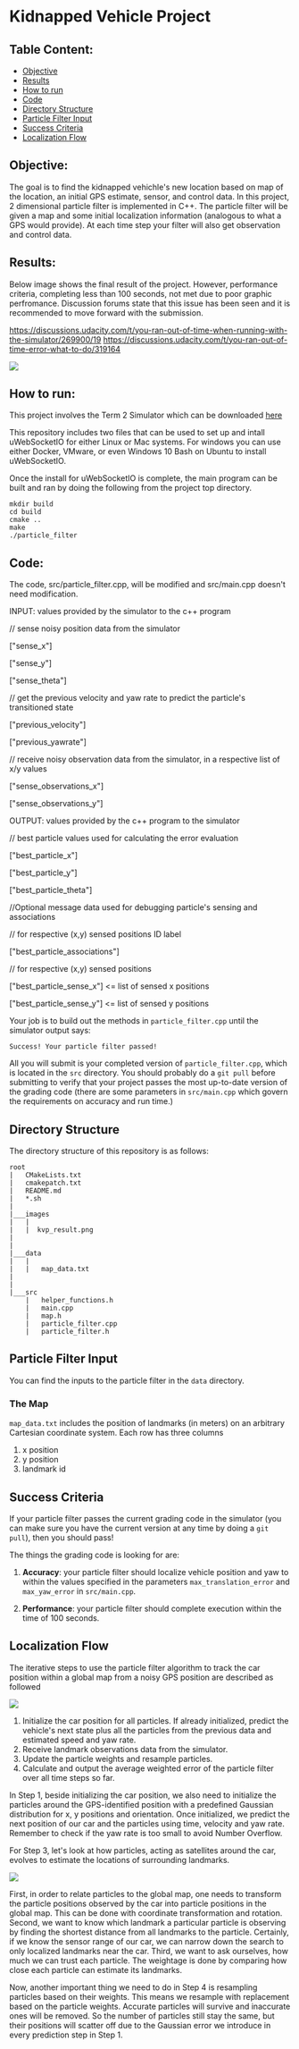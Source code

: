 # Kidnapped Vehicle Project

## Table Content: ##
- [Objective](#objective)
- [Results](#results)
- [How to run](#howto)
- [Code](#code)
- [Directory Structure](#structure)
- [Particle Filter Input](#input)
- [Success Criteria](#criteria)
- [Localization Flow](#flow)

## Objective: <a name="objective"></a>

The goal is to find the kidnapped vehichle's new location based on map of the location, an initial GPS estimate, sensor, and control data. In this project, 2 dimensional particle filter is implemented in C++. The particle filter will be given a map and some initial localization information (analogous to what a GPS would provide). At each time step your filter will also get observation and control data.


## Results: <a name="results"></a>

Below image shows the final result of the project. However, performance criteria,  completing less than 100 seconds, not met due to poor graphic perfromance. Discussion forums state that this issue has been seen and it is recommended to move forward with the submission.

https://discussions.udacity.com/t/you-ran-out-of-time-when-running-with-the-simulator/269900/19
https://discussions.udacity.com/t/you-ran-out-of-time-error-what-to-do/319164

![](images/kvp_result.png)


## How to run: <a name="howto"></a>

This project involves the Term 2 Simulator which can be downloaded [here](https://github.com/udacity/self-driving-car-sim/releases)

This repository includes two files that can be used to set up and intall uWebSocketIO for either Linux or Mac systems. For windows you can use either Docker, VMware, or even Windows 10 Bash on Ubuntu to install uWebSocketIO.

Once the install for uWebSocketIO is complete, the main program can be built and ran by doing the following from the project top directory.

	mkdir build
	cd build
	cmake ..
	make
	./particle_filter
	
## Code: <a name="code"></a>

The code, src/particle_filter.cpp, will be modified and src/main.cpp doesn't need modification. 

INPUT: values provided by the simulator to the c++ program

// sense noisy position data from the simulator

["sense_x"] 

["sense_y"] 

["sense_theta"] 

// get the previous velocity and yaw rate to predict the particle's transitioned state

["previous_velocity"]

["previous_yawrate"]

// receive noisy observation data from the simulator, in a respective list of x/y values

["sense_observations_x"] 

["sense_observations_y"] 


OUTPUT: values provided by the c++ program to the simulator

// best particle values used for calculating the error evaluation

["best_particle_x"]

["best_particle_y"]

["best_particle_theta"] 

//Optional message data used for debugging particle's sensing and associations

// for respective (x,y) sensed positions ID label 

["best_particle_associations"]

// for respective (x,y) sensed positions

["best_particle_sense_x"] <= list of sensed x positions

["best_particle_sense_y"] <= list of sensed y positions


Your job is to build out the methods in `particle_filter.cpp` until the simulator output says:

	Success! Your particle filter passed!


All you will submit is your completed version of `particle_filter.cpp`, which is located in the `src` directory. You should probably do a `git pull` before submitting to verify that your project passes the most up-to-date version of the grading code (there are some parameters in `src/main.cpp` which govern the requirements on accuracy and run time.)

 
## Directory Structure <a name="structure"></a>
The directory structure of this repository is as follows:

```
root
|   CMakeLists.txt
|   cmakepatch.txt
|   README.md
|   *.sh
|
|___images
|   |
|   |  kvp_result.png
|
|
|___data
|   |   
|   |   map_data.txt
|   
|   
|___src
    |   helper_functions.h
    |   main.cpp
    |   map.h
    |   particle_filter.cpp
    |   particle_filter.h
```

## Particle Filter Input <a name="input"></a>
You can find the inputs to the particle filter in the `data` directory. 

### The Map
`map_data.txt` includes the position of landmarks (in meters) on an arbitrary Cartesian coordinate system. Each row has three columns
1. x position
2. y position
3. landmark id

## Success Criteria <a name="criteria"></a>
If your particle filter passes the current grading code in the simulator (you can make sure you have the current version at any time by doing a `git pull`), then you should pass! 

The things the grading code is looking for are:


1. **Accuracy**: your particle filter should localize vehicle position and yaw to within the values specified in the parameters `max_translation_error` and `max_yaw_error` in `src/main.cpp`.

2. **Performance**: your particle filter should complete execution within the time of 100 seconds.

## Localization Flow <a name="flow"></a>

The iterative steps to use the particle filter algorithm to track the car position within a global map from a noisy GPS position are described as followed

![](images/overview.png)

1. Initialize the car position for all particles. If already initialized, predict the vehicle's next state plus all the particles from the previous data and estimated speed and yaw rate.
2. Receive landmark observations data from the simulator.
3. Update the particle weights and resample particles.
4. Calculate and output the average weighted error of the particle filter over all time steps so far.


In Step 1, beside initializing the car position, we also need to initialize the particles around the GPS-identified position with a predefined Gaussian distribution for x, y positions and orientation. Once initialized, we predict the next position of our car and the particles using time, velocity and yaw rate. Remember to check if the yaw rate is too small to avoid Number Overflow.

For Step 3, let's look at how particles, acting as satellites around the car, evolves to estimate the locations of surrounding landmarks.

![](images/particles.png)

First, in order to relate particles to the global map, one needs to transform the particle positions observed by the car into particle positions in the global map. This can be done with coordinate transformation and rotation. Second, we want to know which landmark a particular particle is observing by finding the shortest distance from all landmarks to the particle. Certainly, if we know the sensor range of our car, we can narrow down the search to only localized landmarks near the car. Third, we want to ask ourselves, how much we can trust each particle. The weightage is done by comparing how close each particle can estimate its landmarks.

Now, another important thing we need to do in Step 4 is resampling particles based on their weights. This means we resample with replacement based on the particle weights. Accurate particles will survive and inaccurate ones will be removed. So the number of particles still stay the same, but their positions will scatter off due to the Gaussian error we introduce in every prediction step in Step 1.
